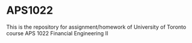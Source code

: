 # APS1022
This is the repository for assignment/homework of University of Toronto course APS 1022 Financial Engineering II
